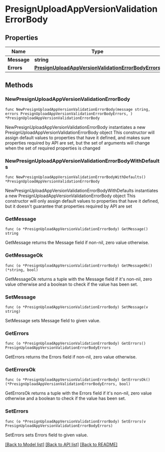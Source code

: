 # PresignUploadAppVersionValidationErrorBody

## Properties

Name | Type | Description | Notes
------------ | ------------- | ------------- | -------------
**Message** | **string** |  | 
**Errors** | [**PresignUploadAppVersionValidationErrorBodyErrors**](PresignUploadAppVersionValidationErrorBodyErrors.md) |  | 

## Methods

### NewPresignUploadAppVersionValidationErrorBody

`func NewPresignUploadAppVersionValidationErrorBody(message string, errors PresignUploadAppVersionValidationErrorBodyErrors, ) *PresignUploadAppVersionValidationErrorBody`

NewPresignUploadAppVersionValidationErrorBody instantiates a new PresignUploadAppVersionValidationErrorBody object
This constructor will assign default values to properties that have it defined,
and makes sure properties required by API are set, but the set of arguments
will change when the set of required properties is changed

### NewPresignUploadAppVersionValidationErrorBodyWithDefaults

`func NewPresignUploadAppVersionValidationErrorBodyWithDefaults() *PresignUploadAppVersionValidationErrorBody`

NewPresignUploadAppVersionValidationErrorBodyWithDefaults instantiates a new PresignUploadAppVersionValidationErrorBody object
This constructor will only assign default values to properties that have it defined,
but it doesn't guarantee that properties required by API are set

### GetMessage

`func (o *PresignUploadAppVersionValidationErrorBody) GetMessage() string`

GetMessage returns the Message field if non-nil, zero value otherwise.

### GetMessageOk

`func (o *PresignUploadAppVersionValidationErrorBody) GetMessageOk() (*string, bool)`

GetMessageOk returns a tuple with the Message field if it's non-nil, zero value otherwise
and a boolean to check if the value has been set.

### SetMessage

`func (o *PresignUploadAppVersionValidationErrorBody) SetMessage(v string)`

SetMessage sets Message field to given value.


### GetErrors

`func (o *PresignUploadAppVersionValidationErrorBody) GetErrors() PresignUploadAppVersionValidationErrorBodyErrors`

GetErrors returns the Errors field if non-nil, zero value otherwise.

### GetErrorsOk

`func (o *PresignUploadAppVersionValidationErrorBody) GetErrorsOk() (*PresignUploadAppVersionValidationErrorBodyErrors, bool)`

GetErrorsOk returns a tuple with the Errors field if it's non-nil, zero value otherwise
and a boolean to check if the value has been set.

### SetErrors

`func (o *PresignUploadAppVersionValidationErrorBody) SetErrors(v PresignUploadAppVersionValidationErrorBodyErrors)`

SetErrors sets Errors field to given value.



[[Back to Model list]](../README.md#documentation-for-models) [[Back to API list]](../README.md#documentation-for-api-endpoints) [[Back to README]](../README.md)


